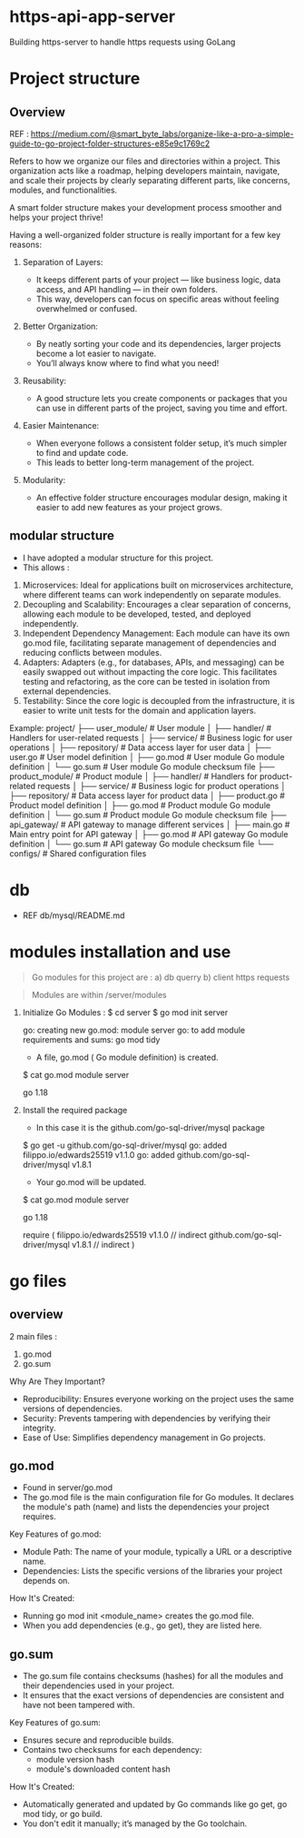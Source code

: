 # https-api-app-server
Building https-server to handle https requests using GoLang

# Project structure

## Overview
REF : https://medium.com/@smart_byte_labs/organize-like-a-pro-a-simple-guide-to-go-project-folder-structures-e85e9c1769c2

Refers to how we organize our files and directories within a project. 
This organization acts like a roadmap, helping developers maintain, navigate, and scale their projects by clearly 
separating different parts, like concerns, modules, and functionalities.

A smart folder structure makes your development process smoother and helps your project thrive!

Having a well-organized folder structure is really important for a few key reasons:
1. Separation of Layers: 
   - It keeps different parts of your project — like business logic, data access, and API handling — in their own folders. 
   - This way, developers can focus on specific areas without feeling overwhelmed or confused.

2. Better Organization: 
   - By neatly sorting your code and its dependencies, larger projects become a lot easier to navigate. 
   - You’ll always know where to find what you need!

3. Reusability: 
   - A good structure lets you create components or packages that you can use in different parts of the project, saving you time and effort.

4. Easier Maintenance: 
   - When everyone follows a consistent folder setup, it’s much simpler to find and update code. 
   - This leads to better long-term management of the project.

5. Modularity: 
   - An effective folder structure encourages modular design, making it easier to add new features as your project grows.

## modular structure
- I have adopted a modular structure for this project.
- This allows :

1) Microservices: Ideal for applications built on microservices architecture, where different teams can work independently on separate modules.
2) Decoupling and Scalability: Encourages a clear separation of concerns, allowing each module to be developed, tested, and deployed independently.
3) Independent Dependency Management: Each module can have its own go.mod file, facilitating separate management of dependencies and reducing conflicts between modules. 
4) Adapters: Adapters (e.g., for databases, APIs, and messaging) can be easily swapped out without impacting the core logic. 
   This facilitates testing and refactoring, as the core can be tested in isolation from external dependencies.
5) Testability: Since the core logic is decoupled from the infrastructure, it is easier to write unit tests for the domain and application layers.

Example:
project/
├── user_module/                  # User module
│   ├── handler/                    # Handlers for user-related requests
│   ├── service/                    # Business logic for user operations
│   ├── repository/                 # Data access layer for user data
│   ├── user.go                     # User model definition
│   ├── go.mod                      # User module Go module definition
│   └── go.sum                      # User module Go module checksum file
├── product_module/               # Product module
│   ├── handler/                    # Handlers for product-related requests
│   ├── service/                    # Business logic for product operations
│   ├── repository/                 # Data access layer for product data
│   ├── product.go                  # Product model definition
│   ├── go.mod                      # Product module Go module definition
│   └── go.sum                      # Product module Go module checksum file
├── api_gateway/                  # API gateway to manage different services
│   ├── main.go                     # Main entry point for API gateway
│   ├── go.mod                      # API gateway Go module definition
│   └── go.sum                      # API gateway Go module checksum file
└── configs/                      # Shared configuration files


# db
- REF db/mysql/README.md

# modules installation and use
> Go modules for this project are :
  a) db querry
  b) client https requests

> Modules are within /server/modules

1. Initialize Go Modules : 
   $ cd server
   $ go mod init server

   go: creating new go.mod: module server
   go: to add module requirements and sums:
	go mod tidy

   - A file, go.mod ( Go module definition) is created.
   
   $ cat go.mod 
     module server

     go 1.18


2. Install the required package
   - In this case it is the github.com/go-sql-driver/mysql package
   
   $ go get -u github.com/go-sql-driver/mysql
   go: added filippo.io/edwards25519 v1.1.0
   go: added github.com/go-sql-driver/mysql v1.8.1

   - Your go.mod will be updated.

   $ cat go.mod 
   module server

   go 1.18

   require (
	   filippo.io/edwards25519 v1.1.0 // indirect
	   github.com/go-sql-driver/mysql v1.8.1 // indirect
   )

# go files
## overview
2 main files :
1) go.mod
2) go.sum

Why Are They Important?
- Reproducibility: Ensures everyone working on the project uses the same versions of dependencies.
- Security: Prevents tampering with dependencies by verifying their integrity.
- Ease of Use: Simplifies dependency management in Go projects.

## go.mod
- Found in server/go.mod
- The go.mod file is the main configuration file for Go modules. 
  It declares the module's path (name) and lists the dependencies your project requires.

Key Features of go.mod:
- Module Path: The name of your module, typically a URL or a descriptive name.
- Dependencies: Lists the specific versions of the libraries your project depends on.

How It's Created:
- Running go mod init <module_name> creates the go.mod file.
- When you add dependencies (e.g., go get), they are listed here.

## go.sum
- The go.sum file contains checksums (hashes) for all the modules and their dependencies used in your project. 
- It ensures that the exact versions of dependencies are consistent and have not been tampered with.

Key Features of go.sum:
- Ensures secure and reproducible builds.
- Contains two checksums for each dependency:
   - module version hash
   - module's downloaded content hash

How It's Created:
- Automatically generated and updated by Go commands like go get, go mod tidy, or go build.
- You don't edit it manually; it’s managed by the Go toolchain.